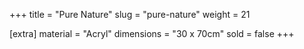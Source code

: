 +++
title = "Pure Nature"
slug = "pure-nature"
weight = 21

[extra]
material = "Acryl"
dimensions = "30 x 70cm"
sold = false
+++
